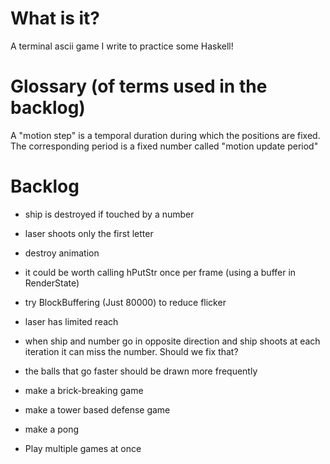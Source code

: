 # What is it?

A terminal ascii game I write to practice some Haskell!

# Glossary (of terms used in the backlog)

A "motion step" is a temporal duration during which the positions are fixed.
The corresponding period is a fixed number called "motion update period"

# Backlog

- ship is destroyed if touched by a number
- laser shoots only the first letter
- destroy animation

- it could be worth calling hPutStr once per frame (using a buffer in RenderState)
- try BlockBuffering (Just 80000) to reduce flicker
- laser has limited reach

- when ship and number go in opposite direction and ship shoots at each iteration
it can miss the number. Should we fix that?
- the balls that go faster should be drawn more frequently

- make a brick-breaking game
- make a tower based defense game
- make a pong

- Play multiple games at once
